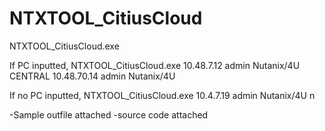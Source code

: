 # NTXTOOL_CitiusCloud
NTXTOOL_CitiusCloud.exe <PE ip> <PE user> <PE pass> <CENTRAL for PC or n> <PC IP> <PC user> <PC pass> <outfile with fullpath>

If PC inputted,
NTXTOOL_CitiusCloud.exe 10.48.7.12 admin Nutanix/4U CENTRAL 10.48.70.14 admin Nutanix/4U <outfilename>

If no PC inputted,
NTXTOOL_CitiusCloud.exe 10.4.7.19 admin Nutanix/4U n  <outfilename>

-Sample outfile attached
-source code attached
